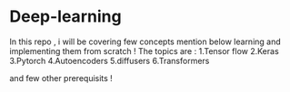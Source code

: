 # Deep-learning
In this repo , i will be covering few concepts mention below learning and implementing them from scratch  !
The topics are :
1.Tensor flow
2.Keras
3.Pytorch
4.Autoencoders
5.diffusers
6.Transformers 

and few other prerequisits !
